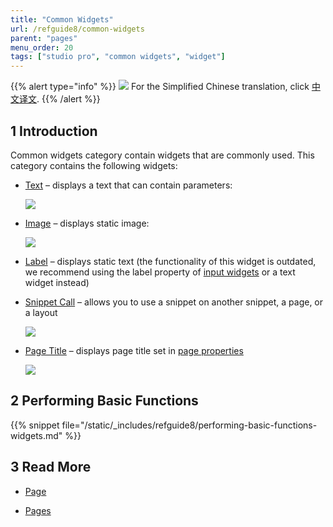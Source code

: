 ```yaml
---
title: "Common Widgets"
url: /refguide8/common-widgets
parent: "pages"
menu_order: 20
tags: ["studio pro", "common widgets", "widget"]
---
```


{{% alert type="info" %}}
<img src="attachments/chinese-translation/china.png" style="display: inline-block; margin: 0" /> For the Simplified Chinese translation, click [中文译文](https://cdn.mendix.tencent-cloud.com/documentation/refguide8/common-widgets.pdf).
{{% /alert %}}

## 1 Introduction

Common widgets category contain widgets that are commonly used. This category contains the following widgets:


*  [Text](text) – displays a text that can contain parameters:

    ![](/attachments/refguide8/modeling/pages/common-widgets/text-widget-example.png)

*  [Image](image) – displays static image:

    ![](/attachments/refguide8/modeling/pages/common-widgets/image-design-mode-example.png)

* [Label](label) – displays static text (the functionality of this widget is outdated, we recommend using the label property of [input widgets](input-widgets) or a text widget instead) 

*  [Snippet Call](snippet-call) – allows you to use a snippet on another snippet, a page, or a layout

    ![](/attachments/refguide8/modeling/pages/common-widgets/snippet-call-design-mode-example.png)

*  [Page Title](page-title) – displays page title set in [page properties](page-properties#title)

    ![](/attachments/refguide8/modeling/pages/common-widgets/page-title-design-properties-example.png)

## 2 Performing Basic Functions

{{% snippet file="/static/_includes/refguide8/performing-basic-functions-widgets.md" %}}

## 3 Read More

* [Page](page)

* [Pages](pages)

  
